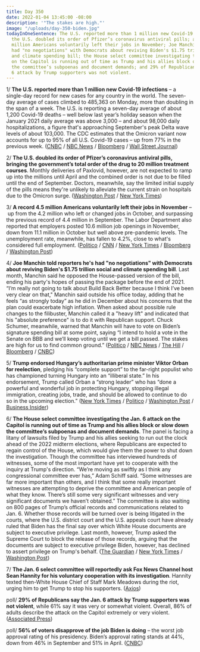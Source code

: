 ```yaml
---
title: Day 350
date: 2022-01-04 13:45:00 -08:00
description: '"The stakes are high."'
image: "/uploads/day-350-biden.jpg"
todayInOneSentence: The U.S. reported more than 1 million new Covid-19 infections;
  the U.S. doubled its order of Pfizer’s coronavirus antiviral pills; a record 4.5
  million Americans voluntarily left their jobs in November; Joe Manchin said he's
  had "no negotiations" with Democrats about reviving Biden's $1.75 trillion social
  and climate spending bill; the House select committee investigating the Jan. 6 attack
  on the Capitol is running out of time as Trump and his allies block or slow down
  the committee’s subpoenas and document demands; and 29% of Republicans say the Jan.
  6 attack by Trump supporters was not violent.
---
```


1/ **The U.S. reported more than 1 million new Covid-19 infections** – a single-day record for new cases for any country in the world. The seven-day average of cases climbed to 485,363 on Monday, more than doubling in the span of a week.  The U.S. is reporting a seven-day average of about 1,200 Covid-19 deaths – well below last year’s holiday season when the January 2021 daily average was above 3,000 – and about 98,000 daily hospitalizations, a figure that's approaching September's peak Delta wave levels of about 103,000. The CDC estimates that the Omicron variant now accounts for up to 95% of all U.S. Covid-19 cases – up from 77% in the previous week. ([CNBC](https://www.cnbc.com/2022/01/04/us-counts-over-1-million-new-daily-covid-cases-in-global-record-.html) / [NBC News](https://www.nbcnews.com/news/us-news/us-reaches-1-million-daily-covid-cases-spread-omicron-variant-rcna10866) / [Bloomberg](https://www.bloomberg.com/news/articles/2022-01-03/chinese-city-put-in-partial-lockdown-hk-cluster-virus-update?sref=MIBMEEoj) / [Wall Street Journal](https://www.wsj.com/articles/covid-19-infections-accelerate-across-asia-11641283016))

2/ **The U.S. doubled its order of Pfizer’s coronavirus antiviral pills, bringing the government’s total order of the drug to 20 million treatment courses**. Monthly deliveries of Paxlovid, however, are not expected to ramp up into the millions until April and the combined order is not due to be filled until the end of September. Doctors, meanwhile, say the limited initial supply of the pills means they're unlikely to alleviate the current strain on hospitals due to the Omicron surge. ([Washington Post](https://www.washingtonpost.com/health/2022/01/04/antiviral-pills-supply-omicron/) / [New York Times](https://www.nytimes.com/2022/01/04/business/paxlovid-covid-pill.html))

3/ **A record 4.5 million Americans voluntarily left their jobs in November** – up from the 4.2 million who left or changed jobs in October, and surpassing the previous record of 4.4 million in September. The Labor Department also reported that employers posted 10.6 million job openings in November, down from 11.1 million in October but well above pre-pandemic levels. The unemployment rate, meanwhile, has fallen to 4.2%, close to what's considered full employment. ([Politico](https://www.politico.com/news/2022/01/04/a-record-45-million-americans-quit-their-jobs-in-november-526481) / [CNN](https://www.cnn.com/2022/01/04/economy/us-job-openings-november/index.html) / [New York Times](https://www.nytimes.com/2022/01/04/business/economy/job-openings-coronavirus.html) / [Bloomberg](https://www.bloomberg.com/news/articles/2022-01-04/u-s-job-openings-fall-in-november-quits-rise-to-record?sref=MIBMEEoj) / [Washington Post](https://www.washingtonpost.com/business/2022/01/04/job-quits-november-2021/))

4/ **Joe Manchin told reporters he's had "no negotiations" with Democrats about reviving Biden's $1.75 trillion social and climate spending bill**. Last month, Manchin said he opposed the House-passed version of the bill, ending his party's hopes of passing the package before the end of 2021. “I’m really not going to talk about Build Back Better because I think I’ve been very clear on that," Manchin said outside his office today, adding that he feels “as strongly today” as he did in December about his concerns that the plan could exacerbate high inflation. When asked about possible rule changes to the filibuster, Manchin called it a "heavy lift" and indicated that his "absolute preference" is to do it with Republican support. Chuck Schumer, meanwhile, warned that Manchin will have to vote on Biden’s signature spending bill at some point, saying “I intend to hold a vote in the Senate on BBB and we’ll keep voting until we get a bill passed. The stakes are high for us to find common ground.” ([Politico](https://www.politico.com/news/2022/01/04/manchin-biden-spending-bill-negotiation-526486) / [NBC News](https://www.nbcnews.com/politics/congress/manchin-says-no-negotiations-works-white-house-build-back-better-n1286945) / [The Hill](https://thehill.com/homenews/senate/588174-manchin-there-are-no-negotiations-on-biden-spending-bill-at-this-time) / [Bloomberg](https://www.bloomberg.com/news/articles/2022-01-04/biden-agenda-remains-stuck-as-manchin-reports-no-negotiation?sref=MIBMEEoj) / [CNBC](https://www.cnbc.com/2022/01/04/joe-manchin-has-had-no-talks-about-joe-biden-build-back-better-bill.html))

5/ **Trump endorsed Hungary’s authoritarian prime minister Viktor Orban for reelection**, pledging his “complete support” to the far-right populist who has championed turning Hungary into an “illiberal state.” In his endorsement, Trump called Orban a “strong leader” who has “done a powerful and wonderful job in protecting Hungary, stopping illegal immigration, creating jobs, trade, and should be allowed to continue to do so in the upcoming election.” ([New York Times](https://www.nytimes.com/2022/01/03/us/politics/trump-endorses-viktor-orban-hungary.html) / [Politico](https://www.politico.com/news/2022/01/03/trump-endorses-viktor-orban-hungary-526383) / [Washington Post](https://www.washingtonpost.com/politics/trump-offers-unusual-endorsement-of-hungarian-prime-minister-viktor-orban-ahead-of-parliamentary-elections/2022/01/03/23db1000-6c9b-11ec-b9fc-b394d592a7a6_story.html) / [Business Insider](https://www.businessinsider.com/trump-endorses-autocratic-hungarian-leader-viktor-orbn-2022-1))

6/ **The House select committee investigating the Jan. 6 attack on the Capitol is running out of time as Trump and his allies block or slow down the committee’s subpoenas and document demands**. The panel is facing a litany of lawsuits filed by Trump and his allies seeking to run out the clock ahead of the 2022 midterm elections, where Republicans are expected to regain control of the House, which would give them the power to shut down the investigation. Though the committee has interviewed hundreds of witnesses, some of the most important have yet to cooperate with the inquiry at Trump's direction. “We’re moving as swiftly as I think any congressional committee ever has,” Adam Schiff said. “Some witnesses are far more important than others, and I think that some really important witnesses are attempting to deprive the committee and American people of what they know. There’s still some very significant witnesses and very significant documents we haven’t obtained.” The committee is also waiting on 800 pages of Trump’s official records and communications related to Jan. 6. Whether those records will be turned over is being litigated in the courts, where the U.S. district court and the U.S. appeals court have already ruled that Biden has the final say over which White House documents are subject to executive privilege. Last month, however, Trump asked the Supreme Court to block the release of those records, arguing that the documents are subject to executive privilege Biden, however, has declined to assert privilege on Trump's behalf. ([The Guardian](https://www.theguardian.com/us-news/2022/jan/04/capitol-attack-panel-race-against-time) / [New York Times](https://www.nytimes.com/2022/01/04/us/politics/capitol-riot-panel.html) / [Washington Post](https://www.washingtonpost.com/politics/2022/01/04/january-6-committee-explainer/))

7/ **The Jan. 6 select committee will reportedly ask Fox News Channel host Sean Hannity for his voluntary cooperation with its investigation**. Hannity texted then-White House Chief of Staff Mark Meadows during the riot, urging him to get Trump to stop his supporters. ([Axios](https://www.axios.com/jan-6-committee-sean-hannity-d454ed9f-bec1-4d72-a160-6d742f3c3cb5.html))

poll/ **29% of Republicans say the Jan. 6 attack by Trump supporters was not violent**, while 61% say it was very or somewhat violent. Overall, 86% of adults describe the attack on the Capitol extremely or very violent. ([Associated Press](https://apnews.com/article/capitol-siege-riots-donald-trump-only-on-ap-congress-3dc5964a8139ae964f7c5c66798a987d))

poll/ **56% of voters disapprove of the job Biden is doing** – the worst job approval rating of his presidency. Biden’s approval rating stands at 44%, down from 46% in September and 51% in April. ([CNBC](https://www.cnbc.com/2022/01/04/biden-disapproval-rating-high-voters-blame-him-on-economy-cnbc-poll.html))